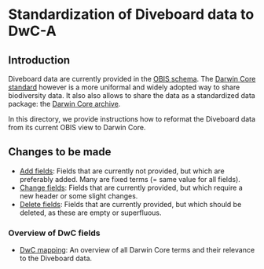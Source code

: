 # Standardization of Diveboard data to DwC-A

## Introduction

Diveboard data are currently provided in the [OBIS schema](http://www.iobis.org/node/304). The [Darwin Core standard](http://rs.tdwg.org/dwc/terms/index.htm) however is a more uniformal and widely adopted way to share biodiversity data. It also also allows to share the data as a standardized data package: the [Darwin Core archive](http://www.gbif.org/informatics/standards-and-tools/publishing-data/data-standards/darwin-core-archives/).

In this directory, we provide instructions how to reformat the Diveboard data from its current OBIS view to Darwin Core.

## Changes to be made

* [Add fields](add-fields.md): Fields that are currently not provided, but which are preferably added. Many are fixed terms (= same value for all fields).
* [Change fields](change-fields.md): Fields that are currently provided, but which require a new header or some slight changes.
* [Delete fields](delete-fields.md): Fields that are currently provided, but which should be deleted, as these are empty or superfluous.

### Overview of DwC fields

* [DwC mapping](dwc-mapping.md): An overview of all Darwin Core terms and their relevance to the Diveboard data.
